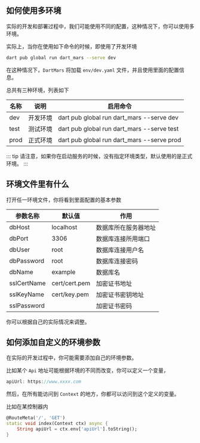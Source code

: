## 如何使用多环境

实际的开发和部署过程中，我们可能使用不同的配置，这种情况下，你可以使用多环境。

实际上，当你在使用如下命令的时候，即使用了开发环境

```bash
dart pub global run dart_mars --serve dev
```

在这种情况下，`DartMars` 将加载 `env/dev.yaml` 文件，并且使用里面的配置信息。

总共有三种环境，列表如下

| 名称      | 说明      |启用命令                                    |
| ----------|----------| -------------------------------------------| 
| dev       | 开发环境  | dart pub global run dart_mars --serve dev  | 
| test      | 测试环境  | dart pub global run dart_mars --serve test |
| prod      | 正式环境  | dart pub global run dart_mars --serve prod |

::: tip
请注意，如果你在启动服务的时候，没有指定环境类型，默认使用的是正式环境。
:::

## 环境文件里有什么

打开任一环境文件，你将看到里面配置的基本参数

| 参数名称      | 默认值        | 作用                |
| -------------|---------------| -------------------| 
| dbHost       | localhost     | 数据库所在服务器地址 |
| dbPort       | 3306          | 数据库连接所用端口   |
| dbUser       | root          | 数据库连接用户名     |
| dbPassword   | root          | 数据库连接密码       |
| dbName       | example       | 数据库名            |
| sslCertName  | cert/cert.pem | 加密证书地址        |
| sslKeyName   | cert/key.pem  | 加密证书密钥地址    |
| sslPassword  |               | 加密证书密码        |

你可以根据自己的实际情况来调整。

## 如何添加自定义的环境参数

在实际的开发过程中，你可能需要添加自己的环境参数。

比如某个 `Api` 地址可能根据环境的不同而改变，你可以定义一个变量，

```dart
apiUrl: https://www.xxxx.com
```

然后，在所有能访问到 `Context` 的地方，你都可以访问到这个定义的变量。

比如在某控制器内

```dart
@RouteMeta('/', 'GET')
static void index(Context ctx) async {
    String apiUrl = ctx.env['apiUrl'].toString();
}
```



